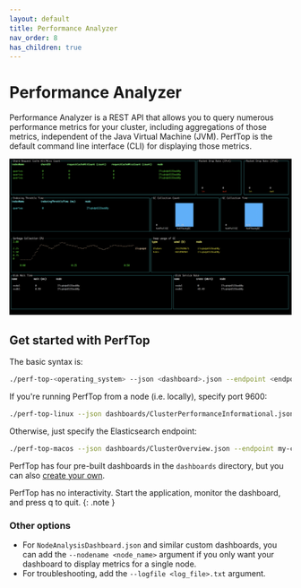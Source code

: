 ```yaml
---
layout: default
title: Performance Analyzer
nav_order: 8
has_children: true
---
```


# Performance Analyzer

Performance Analyzer is a REST API that allows you to query numerous performance metrics for your cluster, including aggregations of those metrics, independent of the Java Virtual Machine (JVM). PerfTop is the default command line interface (CLI) for displaying those metrics.

![PerfTop screenshot](../images/perftop.png)


## Get started with PerfTop

The basic syntax is:

```bash
./perf-top-<operating_system> --json <dashboard>.json --endpoint <endpoint>
```

If you're running PerfTop from a node (i.e. locally), specify port 9600:

```bash
./perf-top-linux --json dashboards/ClusterPerformanceInformational.json --endpoint localhost:9600
```

Otherwise, just specify the Elasticsearch endpoint:

```bash
./perf-top-macos --json dashboards/ClusterOverview.json --endpoint my-cluster.my-domain.com
```

PerfTop has four pre-built dashboards in the `dashboards` directory, but you can also [create your own](dashboards).

PerfTop has no interactivity. Start the application, monitor the dashboard, and press q to quit.
{: .note }


### Other options

- For `NodeAnalysisDashboard.json` and similar custom dashboards, you can add the `--nodename <node_name>` argument if you only want your dashboard to display metrics for a single node.
- For troubleshooting, add the `--logfile <log_file>.txt` argument.
